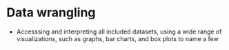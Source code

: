 # Data wrangling

- Accesssing and interpreting all included datasets, using a wide range of visualizations, such as graphs, bar charts, and box plots to name a few

